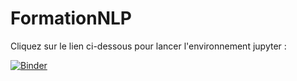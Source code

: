 # FormationNLP

Cliquez sur le lien ci-dessous pour lancer l'environnement jupyter :

[![Binder](https://mybinder.org/badge_logo.svg)](https://mybinder.org/v2/gh/QuentinFresnel/FormationNLP/master)